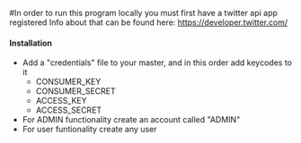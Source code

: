#In order to run this program locally you must first have a twitter api app registered 
Info about that can be found here: https://developer.twitter.com/


#### Installation
* Add a "credentials" file to your master, and in this order add keycodes to it
  * CONSUMER_KEY
  * CONSUMER_SECRET
  * ACCESS_KEY
  * ACCESS_SECRET
* For ADMIN functionality create an account called "ADMIN"
* For user funtionality create any user